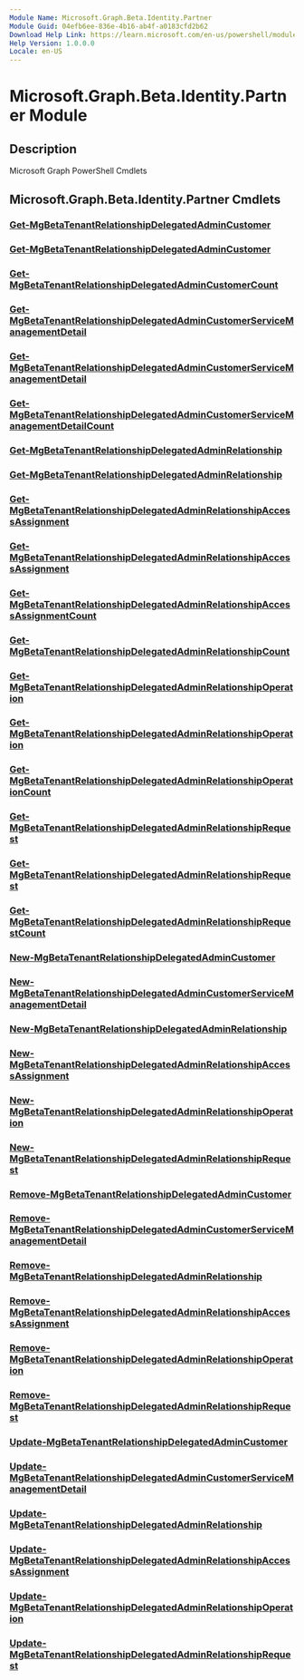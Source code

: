 ```yaml
---
Module Name: Microsoft.Graph.Beta.Identity.Partner
Module Guid: 04efb6ee-836e-4b16-ab4f-a0183cfd2b62
Download Help Link: https://learn.microsoft.com/en-us/powershell/module/microsoft.graph.beta.identity.partner/?view=graph-powershell-beta
Help Version: 1.0.0.0
Locale: en-US
---
```


# Microsoft.Graph.Beta.Identity.Partner Module
## Description
Microsoft Graph PowerShell Cmdlets

## Microsoft.Graph.Beta.Identity.Partner Cmdlets
### [Get-MgBetaTenantRelationshipDelegatedAdminCustomer](Get-MgBetaTenantRelationshipDelegatedAdminCustomer.md)

### [Get-MgBetaTenantRelationshipDelegatedAdminCustomer](Get-MgBetaTenantRelationshipDelegatedAdminCustomer.md)

### [Get-MgBetaTenantRelationshipDelegatedAdminCustomerCount](Get-MgBetaTenantRelationshipDelegatedAdminCustomerCount.md)

### [Get-MgBetaTenantRelationshipDelegatedAdminCustomerServiceManagementDetail](Get-MgBetaTenantRelationshipDelegatedAdminCustomerServiceManagementDetail.md)

### [Get-MgBetaTenantRelationshipDelegatedAdminCustomerServiceManagementDetail](Get-MgBetaTenantRelationshipDelegatedAdminCustomerServiceManagementDetail.md)

### [Get-MgBetaTenantRelationshipDelegatedAdminCustomerServiceManagementDetailCount](Get-MgBetaTenantRelationshipDelegatedAdminCustomerServiceManagementDetailCount.md)

### [Get-MgBetaTenantRelationshipDelegatedAdminRelationship](Get-MgBetaTenantRelationshipDelegatedAdminRelationship.md)

### [Get-MgBetaTenantRelationshipDelegatedAdminRelationship](Get-MgBetaTenantRelationshipDelegatedAdminRelationship.md)

### [Get-MgBetaTenantRelationshipDelegatedAdminRelationshipAccessAssignment](Get-MgBetaTenantRelationshipDelegatedAdminRelationshipAccessAssignment.md)

### [Get-MgBetaTenantRelationshipDelegatedAdminRelationshipAccessAssignment](Get-MgBetaTenantRelationshipDelegatedAdminRelationshipAccessAssignment.md)

### [Get-MgBetaTenantRelationshipDelegatedAdminRelationshipAccessAssignmentCount](Get-MgBetaTenantRelationshipDelegatedAdminRelationshipAccessAssignmentCount.md)

### [Get-MgBetaTenantRelationshipDelegatedAdminRelationshipCount](Get-MgBetaTenantRelationshipDelegatedAdminRelationshipCount.md)

### [Get-MgBetaTenantRelationshipDelegatedAdminRelationshipOperation](Get-MgBetaTenantRelationshipDelegatedAdminRelationshipOperation.md)

### [Get-MgBetaTenantRelationshipDelegatedAdminRelationshipOperation](Get-MgBetaTenantRelationshipDelegatedAdminRelationshipOperation.md)

### [Get-MgBetaTenantRelationshipDelegatedAdminRelationshipOperationCount](Get-MgBetaTenantRelationshipDelegatedAdminRelationshipOperationCount.md)

### [Get-MgBetaTenantRelationshipDelegatedAdminRelationshipRequest](Get-MgBetaTenantRelationshipDelegatedAdminRelationshipRequest.md)

### [Get-MgBetaTenantRelationshipDelegatedAdminRelationshipRequest](Get-MgBetaTenantRelationshipDelegatedAdminRelationshipRequest.md)

### [Get-MgBetaTenantRelationshipDelegatedAdminRelationshipRequestCount](Get-MgBetaTenantRelationshipDelegatedAdminRelationshipRequestCount.md)

### [New-MgBetaTenantRelationshipDelegatedAdminCustomer](New-MgBetaTenantRelationshipDelegatedAdminCustomer.md)

### [New-MgBetaTenantRelationshipDelegatedAdminCustomerServiceManagementDetail](New-MgBetaTenantRelationshipDelegatedAdminCustomerServiceManagementDetail.md)

### [New-MgBetaTenantRelationshipDelegatedAdminRelationship](New-MgBetaTenantRelationshipDelegatedAdminRelationship.md)

### [New-MgBetaTenantRelationshipDelegatedAdminRelationshipAccessAssignment](New-MgBetaTenantRelationshipDelegatedAdminRelationshipAccessAssignment.md)

### [New-MgBetaTenantRelationshipDelegatedAdminRelationshipOperation](New-MgBetaTenantRelationshipDelegatedAdminRelationshipOperation.md)

### [New-MgBetaTenantRelationshipDelegatedAdminRelationshipRequest](New-MgBetaTenantRelationshipDelegatedAdminRelationshipRequest.md)

### [Remove-MgBetaTenantRelationshipDelegatedAdminCustomer](Remove-MgBetaTenantRelationshipDelegatedAdminCustomer.md)

### [Remove-MgBetaTenantRelationshipDelegatedAdminCustomerServiceManagementDetail](Remove-MgBetaTenantRelationshipDelegatedAdminCustomerServiceManagementDetail.md)

### [Remove-MgBetaTenantRelationshipDelegatedAdminRelationship](Remove-MgBetaTenantRelationshipDelegatedAdminRelationship.md)

### [Remove-MgBetaTenantRelationshipDelegatedAdminRelationshipAccessAssignment](Remove-MgBetaTenantRelationshipDelegatedAdminRelationshipAccessAssignment.md)

### [Remove-MgBetaTenantRelationshipDelegatedAdminRelationshipOperation](Remove-MgBetaTenantRelationshipDelegatedAdminRelationshipOperation.md)

### [Remove-MgBetaTenantRelationshipDelegatedAdminRelationshipRequest](Remove-MgBetaTenantRelationshipDelegatedAdminRelationshipRequest.md)

### [Update-MgBetaTenantRelationshipDelegatedAdminCustomer](Update-MgBetaTenantRelationshipDelegatedAdminCustomer.md)

### [Update-MgBetaTenantRelationshipDelegatedAdminCustomerServiceManagementDetail](Update-MgBetaTenantRelationshipDelegatedAdminCustomerServiceManagementDetail.md)

### [Update-MgBetaTenantRelationshipDelegatedAdminRelationship](Update-MgBetaTenantRelationshipDelegatedAdminRelationship.md)

### [Update-MgBetaTenantRelationshipDelegatedAdminRelationshipAccessAssignment](Update-MgBetaTenantRelationshipDelegatedAdminRelationshipAccessAssignment.md)

### [Update-MgBetaTenantRelationshipDelegatedAdminRelationshipOperation](Update-MgBetaTenantRelationshipDelegatedAdminRelationshipOperation.md)

### [Update-MgBetaTenantRelationshipDelegatedAdminRelationshipRequest](Update-MgBetaTenantRelationshipDelegatedAdminRelationshipRequest.md)




















